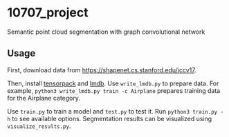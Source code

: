 # 10707_project
Semantic point cloud segmentation with graph convolutional network

## Usage
First, download data from <https://shapenet.cs.stanford.edu/iccv17>.

Then, install [tensorpack](https://github.com/ppwwyyxx/tensorpack) and [lmdb](https://lmdb.readthedocs.io). Use `write_lmdb.py` to prepare data. For example, `python3 write_lmdb.py train -c Airplane` prepares training data for the Airplane category.

Use `train.py` to train a model and `test.py` to test it. Run `python3 train.py -h` to see available options. Segmentation results can be visualized using `visualize_results.py`.
